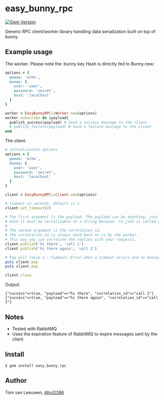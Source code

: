 easy\_bunny\_rpc
=================
[![Gem Version](https://badge.fury.io/rb/easy_bunny_rpc.svg)](https://rubygems.org/gems/easy_bunny_rpc)

Generic RPC client/worker library handling data serialization built on top of bunny.

Example usage
-------------

The worker. Please note the :bunny key Hash is directly fed to Bunny.new:

``` ruby
options = {
  queue: 'echo',
  bunny: {
    user: 'user',
    password: 'secret',
    host: 'localhost'
  }
}

worker = EasyBunnyRPC::Worker.new(options)
worker.subscribe do |payload|
  publish_success(payload) # Send a success message to the client
  # publish_failure(payload) # Send a failure message to the client
end
```


The client:

``` ruby
# initialization options
options = {
  queue: 'echo',
  bunny: {
    user: 'user',
    password: 'secret',
    host: 'localhost'
  }
}

client = EasyBunnyRPC::Client.new(options)

# timeout in seconds, default is 5
client.set_timeout(2)

# The first argument is the payload. The payload can be anything, just keep in
# mind it must be serializable to a String because .to_json is called on it
# 
# The second argument is the correlation_id.
# The correlation_id is always send back as-is by the worker.
# This way you can correlate the replies with your requests.
client.publish('hi there', 'call 1')
client.publish('hi there again', 'call 2')

# Pop will raise a ::Timeout::Error when a timeout occurs and no message is received
puts client.pop
puts client.pop

client.close
```

Output:
``` text
{"success"=>true, "payload"=>"hi there", "correlation_id"=>"call 1"}
{"success"=>true, "payload"=>"hi there again", "correlation_id"=>"call 2"}
```


Notes
-----

- Tested with RabbitMQ
- Uses the expiration feature of RabbitMQ to expire messages sent by the client


Install
-------

```
$ gem install easy_bunny_rpc
```


Author
------

Tom van Leeuwen, [@tvl2386](https://twitter.com/tvl2386)